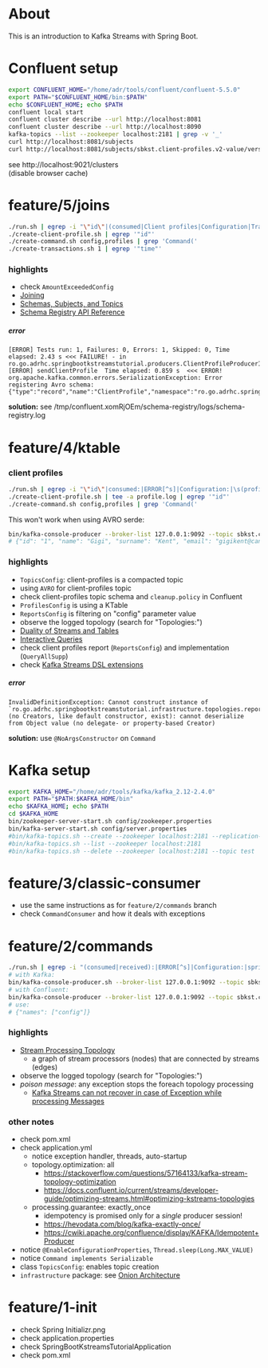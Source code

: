 # About
This is an introduction to Kafka Streams with Spring Boot.

# Confluent setup
```bash
export CONFLUENT_HOME="/home/adr/tools/confluent/confluent-5.5.0"
export PATH="$CONFLUENT_HOME/bin:$PATH"
echo $CONFLUENT_HOME; echo $PATH
confluent local start
confluent cluster describe --url http://localhost:8081
confluent cluster describe --url http://localhost:8090
kafka-topics --list --zookeeper localhost:2181 | grep -v '_'
curl http://localhost:8081/subjects
curl http://localhost:8081/subjects/sbkst.client-profiles.v2-value/versions
```
see http://localhost:9021/clusters  
(disable browser cache)

# feature/5/joins
```bash
./run.sh | egrep -i "\"id\"|(consumed|Client profiles|Configuration|Transaction):|ERROR[^s]|\s(profiles|version)\s=|AmountExceeded\("
./create-client-profile.sh | egrep '"id"'
./create-command.sh config,profiles | grep 'Command('
./create-transactions.sh 1 | egrep '"time"'
```
### highlights
- check `AmountExceededConfig`
- [Joining](https://kafka.apache.org/25/documentation/streams/developer-guide/dsl-api.html#joining)
- [Schemas, Subjects, and Topics](https://docs.confluent.io/current/schema-registry/index.html#schemas-subjects-and-topics)
- [Schema Registry API Reference](https://docs.confluent.io/current/schema-registry/develop/api.html#sr-api-reference)

##### error
```
[ERROR] Tests run: 1, Failures: 0, Errors: 1, Skipped: 0, Time elapsed: 2.43 s <<< FAILURE! - in ro.go.adrhc.springbootkstreamstutorial.producers.ClientProfileProducerIT
[ERROR] sendClientProfile  Time elapsed: 0.859 s  <<< ERROR!
org.apache.kafka.common.errors.SerializationException: Error registering Avro schema: {"type":"record","name":"ClientProfile","namespace":"ro.go.adrhc.springbootkstreamstutorial.infrastru
```
**solution:** see /tmp/confluent.xomRjOEm/schema-registry/logs/schema-registry.log

# feature/4/ktable

### client profiles
```bash
./run.sh | egrep -i "\"id\"|consumed:|ERROR[^s]|Configuration:|\s(profiles|version)\s=|Client profiles:"
./create-client-profile.sh | tee -a profile.log | egrep '"id"'
./create-command.sh config,profiles | grep 'Command('
```
This won't work when using AVRO serde:
```bash
bin/kafka-console-producer --broker-list 127.0.0.1:9092 --topic sbkst.client-profiles.v2
# {"id": "1", "name": "Gigi", "surname": "Kent", "email": "gigikent@candva.ro", "phone": "0720000000", "dailyMaxAmount": 50, "periodMaxAmount": 150}
```

### highlights
- `TopicsConfig`: client-profiles is a compacted topic
- using `AVRO` for client-profiles topic
- check client-profiles topic schema and `cleanup.policy` in Confluent
- `ProfilesConfig` is using a KTable
- `ReportsConfig` is filtering on "config" parameter value
- observe the logged topology (search for "Topologies:")
- [Duality of Streams and Tables](https://kafka.apache.org/25/documentation/streams/core-concepts#streams-concepts-duality)
- [Interactive Queries](https://kafka.apache.org/10/documentation/streams/developer-guide/interactive-queries.html)
- check client profiles report (`ReportsConfig`) and implementation (`QueryAllSupp`)
- check [Kafka Streams DSL extensions](https://github.com/adrhc/kafka-streams-extensions)

##### error
```
InvalidDefinitionException: Cannot construct instance of `ro.go.adrhc.springbootkstreamstutorial.infrastructure.topologies.reports.messages.Command` (no Creators, like default constructor, exist): cannot deserialize from Object value (no delegate- or property-based Creator)
```             
**solution:** use `@NoArgsConstructor` on `Command`

# Kafka setup
```bash
export KAFKA_HOME="/home/adr/tools/kafka/kafka_2.12-2.4.0"
export PATH="$PATH:$KAFKA_HOME/bin"
echo $KAFKA_HOME; echo $PATH
cd $KAFKA_HOME
bin/zookeeper-server-start.sh config/zookeeper.properties
bin/kafka-server-start.sh config/server.properties
#bin/kafka-topics.sh --create --zookeeper localhost:2181 --replication-factor 1 --partitions 1 --topic test
#bin/kafka-topics.sh --list --zookeeper localhost:2181
#bin/kafka-topics.sh --delete --zookeeper localhost:2181 --topic test
```

# feature/3/classic-consumer
- use the same instructions as for `feature/2/commands` branch
- check `CommandConsumer` and how it deals with exceptions

# feature/2/commands
```bash
./run.sh | egrep -i "(consumed|received):|ERROR[^s]|Configuration:|spring profiles|app version"
# with Kafka:
bin/kafka-console-producer.sh --broker-list 127.0.0.1:9092 --topic sbkst.commands.v2
# with Confluent:
bin/kafka-console-producer --broker-list 127.0.0.1:9092 --topic sbkst.commands.v2
# use:
# {"names": ["config"]}
```

### highlights
- [Stream Processing Topology](https://kafka.apache.org/24/documentation/streams/core-concepts#streams_topology)
    - a graph of stream processors (nodes) that are connected by streams (edges)
- observe the logged topology (search for "Topologies:")
- *poison message*: any exception stops the foreach topology processing
    - [Kafka Streams can not recover in case of Exception while processing Messages](https://stackoverflow.com/questions/50388496/kafka-streams-can-not-recover-in-case-of-exception-while-processing-messages)

### other notes
- check pom.xml
- check application.yml
    - notice exception handler, threads, auto-startup
    - topology.optimization: all 
        - https://stackoverflow.com/questions/57164133/kafka-stream-topology-optimization
        - https://docs.confluent.io/current/streams/developer-guide/optimizing-streams.html#optimizing-kstreams-topologies
    - processing.guarantee: exactly_once
        - idempotency is promised only for a *single* producer session!
        - https://hevodata.com/blog/kafka-exactly-once/
        - https://cwiki.apache.org/confluence/display/KAFKA/Idempotent+Producer   
- notice `@EnableConfigurationProperties`, `Thread.sleep(Long.MAX_VALUE)`
- notice `Command implements Serializable`
- class `TopicsConfig`: enables topic creation
- `infrastructure` package: see [Onion Architecture](https://jeffreypalermo.com/blog/the-onion-architecture-part-1/)

# feature/1-init
- check Spring Initializr.png
- check application.properties
- check SpringBootKstreamsTutorialApplication
- check pom.xml

